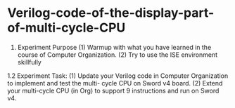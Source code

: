 # Verilog-code-of-the-display-part-of-multi-cycle-CPU

1. Experiment Purpose
(1) Warmup with what you have learned in the course of Computer Organization.
(2) Try to use the ISE environment skillfully

1.2 Experiment Task:
(1) Update your Verilog code in Computer Organization to implement and test the multi-
cycle CPU on Sword v4 board.
(2) Extend your multi-cycle CPU (in Org) to support 9 instructions and run on Sword v4.
